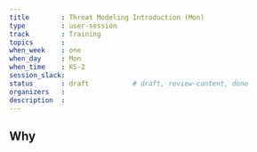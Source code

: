 ```yaml
---
title        : Threat Modeling Introduction (Mon)
type         : user-session
track        : Training
topics       : 
when_week    : one
when_day     : Mon
when_time    : KS-2
session_slack:
status       : draft           # draft, review-content, done
organizers   :
description  : 
---
```


## Why

<!--Add intro-->
